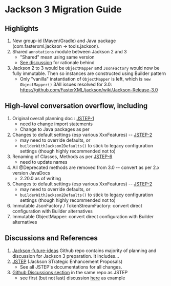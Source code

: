# Jackson 3 Migration Guide

## Highlights

1. New group-id (Maven/Gradle) and Java package (com.fasterxml.jackson -> tools.jackson). 
2. Shared `annotations` module between Jackson 2 and 3
   - "Shared" mean using same version
   - [See discussion](https://github.com/FasterXML/jackson-future-ideas/discussions/90) for rationale behind
2. Jackson 2 to 3 would be `ObjectMapper` and `JsonFactory` would now be fully immutable. Then so instances are constructed using Builder pattern
   - Only "vanilla" instantiation of `ObjectMapper` is left, which is `new ObjectMapper()`
3All issues resolved for 3.0: https://github.com/FasterXML/jackson/wiki/Jackson-Release-3.0

## High-level conversation overflow, including

1. Original overall planning doc : [JSTEP-1](https://github.com/FasterXML/jackson-future-ideas/wiki/JSTEP-1)
   - need to change import statements
   - Change to Java packages as per
2. Changes to default settings (esp various XxxFeatures) -- [JSTEP-2](https://github.com/FasterXML/jackson-future-ideas/wiki/JSTEP-2)
   - may need to override defaults, or
   - `builderWithJackson2Defaults()` to stick to legacy configuration settings (though highly recommended not to)
3. Renaming of Classes, Methods as per [JSTEP-6](https://github.com/FasterXML/jackson-future-ideas/wiki/JSTEP-6)
   - need to update names
3. All @Deprecated methods are removed from 3.0 -- convert as per 2.x version JavaDocs
   - 2.20.0 as of writing
4. Changes to default settings (esp various XxxFeatures) -- [JSTEP-2](https://github.com/FasterXML/jackson-future-ideas/wiki/JSTEP-2)
   - may need to override defaults, or
   - `builderWithJackson2Defaults()` to stick to legacy configuration settings (though highly recommended not to)
5. Immutable JsonFactory / TokenStreamFactory: convert direct configuration with Builder alternatives
6. Immutable ObjectMapper: convert direct configuration with Builder alternatives

## Discussions and References

1. [Jackson-future-ideas](https://github.com/FasterXML/jackson-future-ideas/wiki) Github repo contains majority of planning and discussion for Jackson 3 preparation. It includes...
2. [JSTEP](https://github.com/FasterXML/jackson-future-ideas/wiki/JSTEP) (Jackson STrategic Enhancement Proposals)
   - See all JSTEP's documentations for all changes. 
3. [Github Discussions section](https://github.com/FasterXML/jackson-future-ideas/discussions) in the same repo as JSTEP
   - see first (but not last) discussion [here](https://github.com/FasterXML/jackson-future-ideas/discussions/72) as example